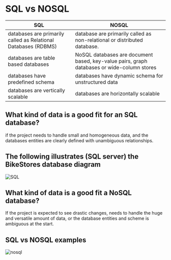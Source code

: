 # SQL vs NOSQL

| SQL             |  NOSQL                  |
|-----------------------------------|------------------------------  |
| databases are primarily called as Relational Databases (RDBMS) | database are primarily called as non-relational or distributed database. |
| databases are table based databases | NoSQL databases are document based, key-value pairs, graph databases or wide-column stores |
| databases have predefined schema | databases have dynamic schema for unstructured data |
| databases are vertically scalable | databases are horizontally scalable |

## What kind of data is a good fit for an SQL database?

 if the project needs to handle small and homogeneous data, and the databases entities are clearly defined with unambiguous relationships.

## The following illustrates (SQL server) the BikeStores database diagram

![SQL](https://www.sqlservertutorial.net/wp-content/uploads/SQL-Server-Sample-Database.png)

## What kind of data is a good fit a NoSQL database?

If the project is expected to see drastic changes, needs to handle the huge and versatile amount of data, or the database entities and scheme is ambiguous at the start.

## SQL vs NOSQL examples

![nosql](https://www.guru99.com/images/1/101818_0537_NoSQLTutori1.png)
